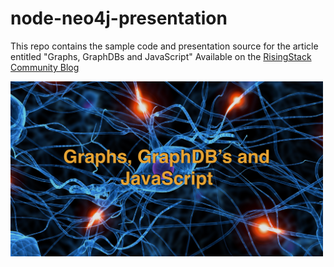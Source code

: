 # node-neo4j-presentation

This repo contains the sample code and presentation source for the article entitled "Graphs, GraphDBs and JavaScript" Available on the  [RisingStack Community Blog](https://community.risingstack.com/graphs-graphdbs-and-javascript-exploring-trumpworld/)

<a href="https://community.risingstack.com/graphs-graphdbs-and-javascript-exploring-trumpworld/"><img src="./GraphsGraphDBsJavaScript.png" width="500"/></a>

